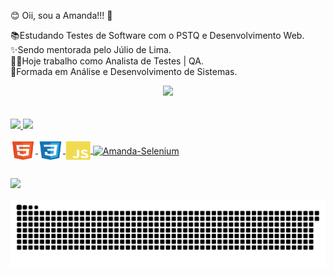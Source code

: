 😊 Oii, sou a Amanda!!! 👋
 
📚Estudando Testes de Software com o PSTQ e Desenvolvimento Web.<br>
✨Sendo mentorada pelo Júlio de Lima.<br>
👩‍💻Hoje trabalho como Analista de Testes | QA.<br>
🚀Formada em Análise e Desenvolvimento de Sistemas.<br>

<div align="center">
<img src="https://user-images.githubusercontent.com/51892828/196069990-ea5fab40-75cf-4fc6-a522-46c6cc1ac848.gif" width="600px"/> 
</div>

<br>
<br>

 <div>
  <a href="https://github.com/AmandaLimasiva">
  <img height="160em" src="https://github-readme-stats.vercel.app/api?username=AmandaLimasiva&show_icons=true&theme=blueberry&include_all_commits=true&count_private=true"/>
  <img height="160em" src="https://github-readme-stats.vercel.app/api/top-langs/?username=AmandaLimasiva&layout=compact&langs_count=7&theme=blueberry"/>
</div>


<div style="display: inline_block">
<br>
  <img align="center" alt="Amanda-HTML" height="30" width="40" src="https://raw.githubusercontent.com/devicons/devicon/master/icons/html5/html5-original.svg">
  <img align="center" alt="Amanda-CSS" height="30" width="40"  src="https://raw.githubusercontent.com/devicons/devicon/master/icons/css3/css3-original.svg">
  <img align="center" alt="Amanda-JS" height="30" width="40"   src="https://raw.githubusercontent.com/devicons/devicon/master/icons/javascript/javascript-plain.svg"/>
  <img align="center" alt="Amanda-Selenium" height="30" width="40"   <img src="https://cdn.jsdelivr.net/gh/devicons/devicon/icons/selenium/selenium-original.svg" />
            
          
 
 ##
<div>
  <a href="https://www.linkedin.com/in/amanda-l-1390b6138/" target="_blank"><img src="https://img.shields.io/badge/-LinkedIn-%230077B5?style=for-the-badge&logo=linkedin&logoColor=white" target="_blank"></a> 
</div>

![Snake animation](https://github.com/AmandaLimasiva/AmandaLimasiva/blob/output/github-contribution-grid-snake.svg)
